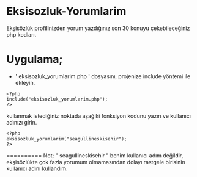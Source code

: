 Eksisozluk-Yorumlarim
=====================

Ekşisözlük profilinizden yorum yazdığınız son 30 konuyu çekebileceğiniz php kodları.


# Uygulama;

- ' eksisozluk_yorumlarim.php ' dosyasını, projenize include yöntemi ile ekleyin.

```
<?php 
include("eksisozluk_yorumlarim.php"); 
?>
```

kullanmak istediğiniz noktada aşağıki fonksiyon kodunu yazın ve kullanıcı adınızı girin.
```
<?php
eksisozluk_yorumlarim("seagullineskisehir");
?>
```
==========
Not; " seagullineskisehir " benim kullanıcı adım değildir, ekşisözlükte çok fazla yorumum olmamasından dolayı
rastgele birisinin kullanıcı adını kullandım.
